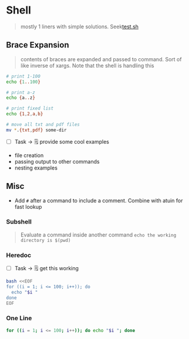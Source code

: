 # Shell

> mostly 1 liners with simple solutions. Seek[test.sh](./test.sh)

## Brace Expansion

> contents of braces are expanded and passed to command. Sort of like inverse of xargs. Note that the shell is handling this

```sh
# print 1-100
echo {1..100}

# print a-z
echo {a..z}

# print fixed list
echo {1,2,a,b}

# move all txt and pdf files
mv *.{txt,pdf} some-dir
```

- [ ] Task -> 🗒️ provide some cool examples
- file creation
- passing output to other commands
- nesting examples

## Misc

- Add `#` after a command to include a comment. Combine with atuin for fast lookup

### Subshell

> Evaluate a command inside another command
> `echo the working directory is $(pwd)`

### Heredoc

- [ ] Task -> 🗒️ get this working

```sh
bash <<EOF
for ((i = 1; i <= 100; i++)); do
  echo "$i "
done
EOF

```

### One Line

```sh
for ((i = 1; i <= 100; i++)); do echo "$i "; done
```
